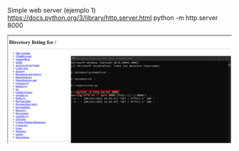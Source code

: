 Simple web server (ejemplo 1)
https://docs.python.org/3/library/http.server.html
python -m http.server 8000


![imagen1](img/ejemplo1.png)
